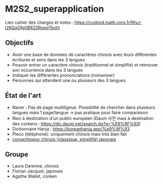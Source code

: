 # M2S2_superapplication

Lien cahier des charges et notes : https://codimd.math.cnrs.fr/fKyJ-j26QqOfg0B82SRopg?both

## Objectifs
- Avoir une base de données de caractères chinois avec leurs différentes écritures et sens dans les 3 langues
- Pouvoir entrer un caractère chinois (traditionnel et simplifié) et retrouver son occurrence dans les 3 langues
- Indiquer les différentes prononciations (romaniser)
- Personnes qui attendent une ou plusieurs des 3 langues

## État de l'art
- Naver : Pas de page multilignue. Possibilité de chercher dans plusieurs langues mais 1 page/langue → pas pratique pour faire comparaison
- Rien à destination d'un public européen (Daum 사전 mais à destination des coréens : https://dic.daum.net/search.do?q=%E9%9F%93)
- Dictionnaire Hanja : https://koreanhanja.app/%e9%9f%93
- Pleco (téléphone): uniquement chinois mais très bien fait
 - [convertisseur chinois (classique, simplifié) japonais](http://www.jcdic.com/chinese_convert/index.php)

## Groupe
- Laura Darenne, chinois
- Florian Jacquot, japonais
- Agathe Wallet, coréen
